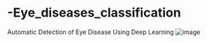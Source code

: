 # -Eye_diseases_classification
 Automatic Detection of Eye Disease Using Deep  Learning
![image](https://github.com/user-attachments/assets/88a82321-88be-4890-a782-73bede83ca8e)
